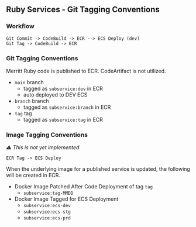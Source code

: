 ## Ruby Services - Git Tagging Conventions

### Workflow
```
Git Commit -> CodeBuild -> ECR --> ECS Deploy (dev)
Git Tag -> CodeBuild -> ECR
```

### Git Tagging Conventions
Merritt Ruby code is published to ECR. CodeArtifact is not utilized.

- `main` branch
  - tagged as `subservice:dev` in ECR
  - auto deployed to DEV ECS
- `branch` branch
  - tagged as `subservice:branch` in ECR
- `tag` tag
  - tagged as `subservice:tag` in ECR

### Image Tagging Conventions
_⚠️ This is not yet implemented_

```
ECR Tag -> ECS Deploy
```

When the underlying image for a published service is updated, the following will be created in ECR.

- Docker Image Patched After Code Deployment of tag `tag`
  - `subservice:tag-MMDD`
- Docker Image Tagged for ECS Deployment
  - `subservice:ecs-dev`
  - `subservice:ecs-stg`
  - `subservice:ecs-prd`

